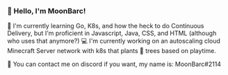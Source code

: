 ### 👋 Hello, I'm MoonBarc!

📕 I'm currently learning Go, K8s, and how the heck to do Continuous Delivery, but I'm proficient in Javascript, Java, CSS, and HTML (although who uses that anymore?)
💻 I'm currently working on an autoscaling cloud Minecraft Server network with k8s that plants 🌳 trees based on playtime.

🥏 You can contact me on discord if you want, my name is: MoonBarc#2114
